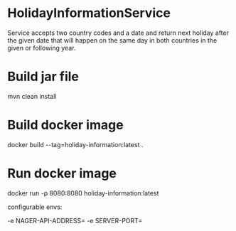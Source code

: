 # HolidayInformationService
Service accepts two country codes and a date and return next holiday after the given date that will happen on the same 
day in both countries in the given or following year. 

# Build jar file
mvn clean install

# Build docker image
docker build --tag=holiday-information:latest .

# Run docker image
docker run -p 8080:8080 holiday-information:latest

configurable envs:

-e NAGER-API-ADDRESS=
-e SERVER-PORT=